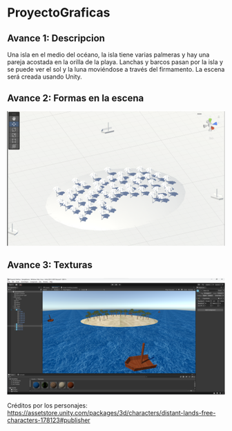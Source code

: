 # ProyectoGraficas

## Avance 1: Descripcion

Una isla en el medio del océano, la isla tiene varias palmeras y  hay una pareja acostada en la orilla de la playa. Lanchas y barcos pasan por la isla y se puede ver el sol y la luna moviéndose a través del firmamento. La escena será creada usando Unity.

## Avance 2: Formas en la escena

![Avance 2](Avances/avance1.png)

## Avance 3: Texturas

![Avance 3](Avances/avance2.png)

Créditos por los personajes: https://assetstore.unity.com/packages/3d/characters/distant-lands-free-characters-178123#publisher
